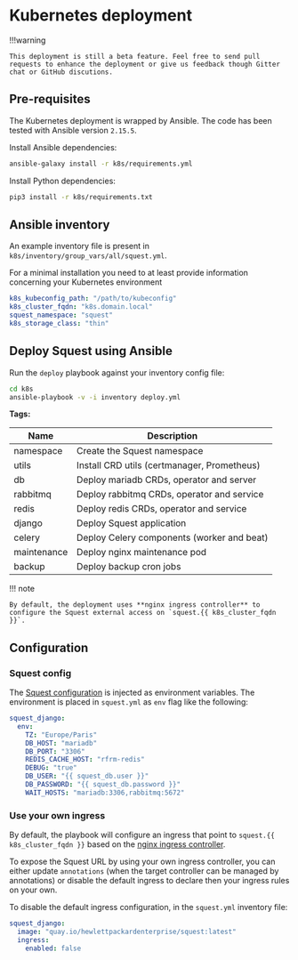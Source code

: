 # Kubernetes deployment

!!!warning

    This deployment is still a beta feature. Feel free to send pull requests to enhance the deployment or give us feedback though Gitter chat or GitHub discutions.

## Pre-requisites

The Kubernetes deployment is wrapped by Ansible. The code has been tested with Ansible version `2.15.5`.

Install Ansible dependencies:

```bash
ansible-galaxy install -r k8s/requirements.yml
```

Install Python dependencies:
```bash
pip3 install -r k8s/requirements.txt
```

## Ansible inventory

An example inventory file is present in `k8s/inventory/group_vars/all/squest.yml`.

For a minimal installation  you need to at least provide information concerning your Kubernetes environment
```yaml
k8s_kubeconfig_path: "/path/to/kubeconfig"
k8s_cluster_fqdn: "k8s.domain.local"
squest_namespace: "squest"
k8s_storage_class: "thin"
```

## Deploy Squest using Ansible

Run the `deploy` playbook against your inventory config file:

```bash
cd k8s
ansible-playbook -v -i inventory deploy.yml
```

**Tags:**

| Name        | Description                                 |
|-------------|---------------------------------------------|
| namespace   | Create the Squest namespace                 |
| utils       | Install CRD utils (certmanager, Prometheus) |
| db          | Deploy mariadb CRDs, operator and server    |
| rabbitmq    | Deploy rabbitmq CRDs, operator and service  |
| redis       | Deploy redis CRDs, operator and service     |
| django      | Deploy Squest application                   |
| celery      | Deploy Celery components (worker and beat)  |
| maintenance | Deploy nginx maintenance pod                |
| backup      | Deploy backup cron jobs                     |


!!! note

    By default, the deployment uses **nginx ingress controller** to configure the Squest external access on `squest.{{ k8s_cluster_fqdn }}`.

## Configuration

### Squest config

The [Squest configuration](../configuration/squest_settings.md) is injected as environment variables. The environment is placed in `squest.yml` as `env` flag like the following:
```yaml
squest_django:
  env:
    TZ: "Europe/Paris"
    DB_HOST: "mariadb"
    DB_PORT: "3306"
    REDIS_CACHE_HOST: "rfrm-redis"
    DEBUG: "true"
    DB_USER: "{{ squest_db.user }}"
    DB_PASSWORD: "{{ squest_db.password }}"
    WAIT_HOSTS: "mariadb:3306,rabbitmq:5672"
```

### Use your own ingress

By default, the playbook will configure an ingress that point to `squest.{{ k8s_cluster_fqdn }}` based on the [nginx ingress controller](https://docs.nginx.com/nginx-ingress-controller/).

To expose the Squest URL by using your own ingress controller, you can either update `annotations` (when the target controller can be managed by annotations) or disable the default ingress to declare then your ingress rules on your own.

To disable the default ingress configuration, in the `squest.yml` inventory file:
```yaml
squest_django:
  image: "quay.io/hewlettpackardenterprise/squest:latest"
  ingress:
    enabled: false
```

